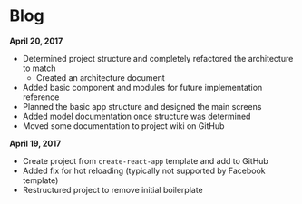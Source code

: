 # Blog

**April 20, 2017**
- Determined project structure and completely refactored the architecture to match
	- Created an architecture document
- Added basic component and modules for future implementation reference
- Planned the basic app structure and designed the main screens
- Added model documentation once structure was determined
- Moved some documentation to project wiki on GitHub

**April 19, 2017**
- Create project from `create-react-app` template and add to GitHub
- Added fix for hot reloading (typically not supported by Facebook template)
- Restructured project to remove initial boilerplate
